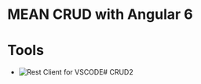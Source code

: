 # MEAN CRUD with Angular 6

# Tools
- ![Rest Client for VSCODE](https://marketplace.visualstudio.com/items?itemName=humao.rest-client)#   C R U D 2  
 